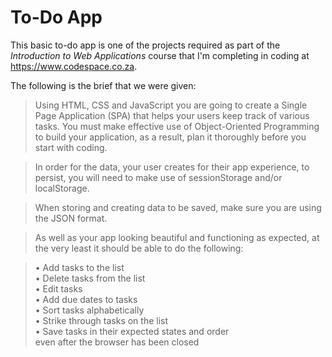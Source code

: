 # To-Do App

This basic to-do app is one of the projects required as part of the 
*Introduction to Web Applications* course that I'm completing in coding at 
https://www.codespace.co.za.

The following is the brief that we were given:

> Using  HTML, CSS and JavaScript you are going to create a 
 Single Page Application (SPA) 
 that helps your users keep track of various tasks. 
 You must make effective use of Object-Oriented Programming 
 to build your application, as a result, 
 plan it thoroughly before you start with coding.
 
> In order for the data, your user creates for their app experience, 
 to persist, you will need to make use of sessionStorage and/or localStorage.

> When storing and creating data to be saved, 
 make sure you are using the JSON format. 

> As well as your app looking beautiful and functioning as expected, 
 at the very least it should be able to do the following:

> • Add tasks to the list  
> • Delete tasks from the list  
> • Edit tasks  
> • Add due dates to tasks  
> • Sort tasks alphabetically  
> • Strike through tasks on the list  
> • Save tasks in their expected states and order  
>  even after the browser has been closed

